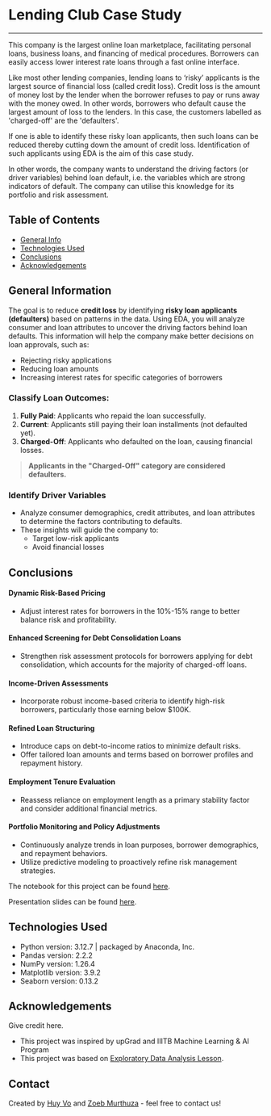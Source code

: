 # Lending Club Case Study

---

This company is the largest online loan marketplace, facilitating personal loans, business loans, and financing of medical procedures. Borrowers can easily access lower interest rate loans through a fast online interface. 

Like most other lending companies, lending loans to ‘risky’ applicants is the largest source of financial loss (called credit loss). Credit loss is the amount of money lost by the lender when the borrower refuses to pay or runs away with the money owed. In other words, borrowers who default cause the largest amount of loss to the lenders. In this case, the customers labelled as 'charged-off' are the 'defaulters'. 

If one is able to identify these risky loan applicants, then such loans can be reduced thereby cutting down the amount of credit loss. Identification of such applicants using EDA is the aim of this case study.

In other words, the company wants to understand the driving factors (or driver variables) behind loan default, i.e. the variables which are strong indicators of default.  The company can utilise this knowledge for its portfolio and risk assessment. 


## Table of Contents
* [General Info](#general-information)
* [Technologies Used](#technologies-used)
* [Conclusions](#conclusions)
* [Acknowledgements](#acknowledgements)

## General Information
The goal is to reduce **credit loss** by identifying **risky loan applicants (defaulters)** based on patterns in the data. Using EDA, you will analyze consumer and loan attributes to uncover the driving factors behind loan defaults. This information will help the company make better decisions on loan approvals, such as:
- Rejecting risky applications
- Reducing loan amounts
- Increasing interest rates for specific categories of borrowers

### **Classify Loan Outcomes**:
1. **Fully Paid**: Applicants who repaid the loan successfully.
2. **Current**: Applicants still paying their loan installments (not defaulted yet).
3. **Charged-Off**: Applicants who defaulted on the loan, causing financial losses.

> **Applicants in the "Charged-Off" category are considered defaulters.**

### **Identify Driver Variables**
- Analyze consumer demographics, credit attributes, and loan attributes to determine the factors contributing to defaults.
- These insights will guide the company to:
  - Target low-risk applicants
  - Avoid financial losses

## Conclusions

#### Dynamic Risk-Based Pricing
- Adjust interest rates for borrowers in the 10%-15% range to better balance risk and profitability.

#### Enhanced Screening for Debt Consolidation Loans
- Strengthen risk assessment protocols for borrowers applying for debt consolidation, which accounts for the majority of charged-off loans.

#### Income-Driven Assessments
- Incorporate robust income-based criteria to identify high-risk borrowers, particularly those earning below $100K.

#### Refined Loan Structuring
- Introduce caps on debt-to-income ratios to minimize default risks.
- Offer tailored loan amounts and terms based on borrower profiles and repayment history.

#### Employment Tenure Evaluation
- Reassess reliance on employment length as a primary stability factor and consider additional financial metrics.

#### Portfolio Monitoring and Policy Adjustments
- Continuously analyze trends in loan purposes, borrower demographics, and repayment behaviors.
- Utilize predictive modeling to proactively refine risk management strategies.

The notebook for this project can be found [here](./Huy_Vo.ipynb).

Presentation slides can be found [here](./Lending_Club_Case_Study.pdf).

## Technologies Used
- Python version: 3.12.7 | packaged by Anaconda, Inc.
- Pandas version: 2.2.2
- NumPy version: 1.26.4
- Matplotlib version: 3.9.2
- Seaborn version: 0.13.2

## Acknowledgements
Give credit here.
- This project was inspired by upGrad and IIITB Machine Learning & AI Program
- This project was based on [Exploratory Data Analysis Lesson](https://learn.upgrad.com/course/7715/segment/53501/348418/1051925/5255692).

## Contact
Created by [Huy Vo](https://github.com/lacusu) and [Zoeb Murthuza](mailto:zoeb4s@gmail.com ) - feel free to contact us!
<!-- Optional -->
<!-- ## License -->
<!-- This project is open source and available under the [... License](). -->

<!-- You don't have to include all sections - just the one's relevant to your project -->